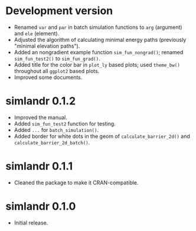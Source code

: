 # Development version

-   Renamed `var` and `par` in batch simulation functions to `arg` (argument) and `ele` (element).
-   Adjusted the algorithm of calculating minimal energy paths (previously "minimal elevation paths").
-   Added an nongradient example function `sim_fun_nongrad()`; renamed `sim_fun_test2()` to `sim_fun_grad()`.
-   Added title for the color bar in `plot_ly` based plots; used `theme_bw()` throughout all `ggplot2` based plots.
-   Improved some documents.

# simlandr 0.1.2

-   Improved the manual.
-   Added `sim_fun_test2` function for testing.
-   Added `...` for `batch_simulation()`.
-   Added border for white dots in the geom of `calculate_barrier_2d()` and `calculate_barrier_2d_batch()`.

# simlandr 0.1.1

-   Cleaned the package to make it CRAN-compatible.

# simlandr 0.1.0

-   Initial release.
